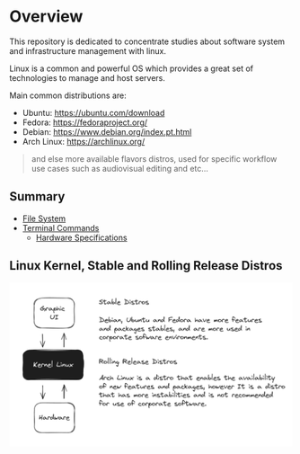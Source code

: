 # Overview

This repository is dedicated to concentrate studies about software system and infrastructure management with linux.

Linux is a common and powerful OS which provides a great set of technologies to manage and host servers.

Main common distributions are:

- Ubuntu: https://ubuntu.com/download
- Fedora: https://fedoraproject.org/
- Debian: https://www.debian.org/index.pt.html
- Arch Linux: https://archlinux.org/

> and else more available flavors distros, used for specific workflow use cases such as audiovisual editing and etc...

## Summary

- [File System](./topics/file_system/file_system.md)
- [Terminal Commands](./topics/terminal_commands/hardware_specs_commands.md)
  - [Hardware Specifications](/topics/terminal_commands/hardware_specs_commands.md)

## Linux Kernel, Stable and Rolling Release Distros

![Kernel, and Common Distros](./images/kernel_and_common_distros.png)

